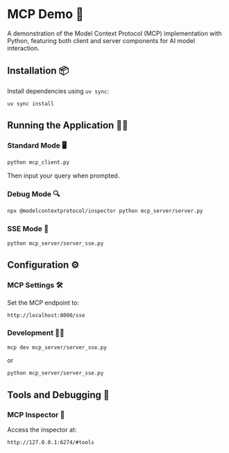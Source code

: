 # MCP Demo 🚀

A demonstration of the Model Context Protocol (MCP) implementation with Python, featuring both client and server components for AI model interaction.

## Installation 📦

Install dependencies using `uv sync`:

```bash
uv sync install
```

## Running the Application 🏃‍♀️

### Standard Mode 🖥️
```bash
python mcp_client.py
```
Then input your query when prompted.

### Debug Mode 🔍
```bash
npx @modelcontextprotocol/inspector python mcp_server/server.py
```

### SSE Mode 📡
```bash
python mcp_server/server_sse.py
```

## Configuration ⚙️

### MCP Settings 🛠️
Set the MCP endpoint to:
```
http://localhost:8000/sse
```

### Development 👨‍💻
```bash
mcp dev mcp_server/server_sse.py
```
or
```bash
python mcp_server/server_sse.py
```

## Tools and Debugging 🧰

### MCP Inspector 🔎
Access the inspector at:
```
http://127.0.0.1:6274/#tools
```

